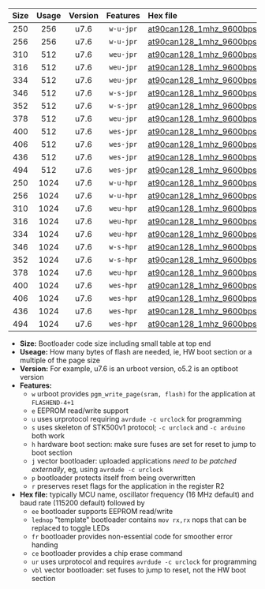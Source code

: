 |Size|Usage|Version|Features|Hex file|
|:-:|:-:|:-:|:-:|:--|
|250|256|u7.6|`w-u-jpr`|[at90can128_1mhz_9600bps_ur_vbl.hex](https://raw.githubusercontent.com/stefanrueger/urboot/main/at90can128_1mhz_9600bps_ur_vbl.hex)|
|256|256|u7.6|`w-u-jpr`|[at90can128_1mhz_9600bps_lednop_ur_vbl.hex](https://raw.githubusercontent.com/stefanrueger/urboot/main/at90can128_1mhz_9600bps_lednop_ur_vbl.hex)|
|310|512|u7.6|`weu-jpr`|[at90can128_1mhz_9600bps_ee_ur_vbl.hex](https://raw.githubusercontent.com/stefanrueger/urboot/main/at90can128_1mhz_9600bps_ee_ur_vbl.hex)|
|316|512|u7.6|`weu-jpr`|[at90can128_1mhz_9600bps_ee_lednop_ur_vbl.hex](https://raw.githubusercontent.com/stefanrueger/urboot/main/at90can128_1mhz_9600bps_ee_lednop_ur_vbl.hex)|
|334|512|u7.6|`weu-jpr`|[at90can128_1mhz_9600bps_ee_lednop_fr_ur_vbl.hex](https://raw.githubusercontent.com/stefanrueger/urboot/main/at90can128_1mhz_9600bps_ee_lednop_fr_ur_vbl.hex)|
|346|512|u7.6|`w-s-jpr`|[at90can128_1mhz_9600bps_vbl.hex](https://raw.githubusercontent.com/stefanrueger/urboot/main/at90can128_1mhz_9600bps_vbl.hex)|
|352|512|u7.6|`w-s-jpr`|[at90can128_1mhz_9600bps_lednop_vbl.hex](https://raw.githubusercontent.com/stefanrueger/urboot/main/at90can128_1mhz_9600bps_lednop_vbl.hex)|
|378|512|u7.6|`weu-jpr`|[at90can128_1mhz_9600bps_ee_lednop_fr_ce_ur_vbl.hex](https://raw.githubusercontent.com/stefanrueger/urboot/main/at90can128_1mhz_9600bps_ee_lednop_fr_ce_ur_vbl.hex)|
|400|512|u7.6|`wes-jpr`|[at90can128_1mhz_9600bps_ee_vbl.hex](https://raw.githubusercontent.com/stefanrueger/urboot/main/at90can128_1mhz_9600bps_ee_vbl.hex)|
|406|512|u7.6|`wes-jpr`|[at90can128_1mhz_9600bps_ee_lednop_vbl.hex](https://raw.githubusercontent.com/stefanrueger/urboot/main/at90can128_1mhz_9600bps_ee_lednop_vbl.hex)|
|436|512|u7.6|`wes-jpr`|[at90can128_1mhz_9600bps_ee_lednop_fr_vbl.hex](https://raw.githubusercontent.com/stefanrueger/urboot/main/at90can128_1mhz_9600bps_ee_lednop_fr_vbl.hex)|
|494|512|u7.6|`wes-jpr`|[at90can128_1mhz_9600bps_ee_lednop_fr_ce_vbl.hex](https://raw.githubusercontent.com/stefanrueger/urboot/main/at90can128_1mhz_9600bps_ee_lednop_fr_ce_vbl.hex)|
|250|1024|u7.6|`w-u-hpr`|[at90can128_1mhz_9600bps_ur.hex](https://raw.githubusercontent.com/stefanrueger/urboot/main/at90can128_1mhz_9600bps_ur.hex)|
|256|1024|u7.6|`w-u-hpr`|[at90can128_1mhz_9600bps_lednop_ur.hex](https://raw.githubusercontent.com/stefanrueger/urboot/main/at90can128_1mhz_9600bps_lednop_ur.hex)|
|310|1024|u7.6|`weu-hpr`|[at90can128_1mhz_9600bps_ee_ur.hex](https://raw.githubusercontent.com/stefanrueger/urboot/main/at90can128_1mhz_9600bps_ee_ur.hex)|
|316|1024|u7.6|`weu-hpr`|[at90can128_1mhz_9600bps_ee_lednop_ur.hex](https://raw.githubusercontent.com/stefanrueger/urboot/main/at90can128_1mhz_9600bps_ee_lednop_ur.hex)|
|334|1024|u7.6|`weu-hpr`|[at90can128_1mhz_9600bps_ee_lednop_fr_ur.hex](https://raw.githubusercontent.com/stefanrueger/urboot/main/at90can128_1mhz_9600bps_ee_lednop_fr_ur.hex)|
|346|1024|u7.6|`w-s-hpr`|[at90can128_1mhz_9600bps.hex](https://raw.githubusercontent.com/stefanrueger/urboot/main/at90can128_1mhz_9600bps.hex)|
|352|1024|u7.6|`w-s-hpr`|[at90can128_1mhz_9600bps_lednop.hex](https://raw.githubusercontent.com/stefanrueger/urboot/main/at90can128_1mhz_9600bps_lednop.hex)|
|378|1024|u7.6|`weu-hpr`|[at90can128_1mhz_9600bps_ee_lednop_fr_ce_ur.hex](https://raw.githubusercontent.com/stefanrueger/urboot/main/at90can128_1mhz_9600bps_ee_lednop_fr_ce_ur.hex)|
|400|1024|u7.6|`wes-hpr`|[at90can128_1mhz_9600bps_ee.hex](https://raw.githubusercontent.com/stefanrueger/urboot/main/at90can128_1mhz_9600bps_ee.hex)|
|406|1024|u7.6|`wes-hpr`|[at90can128_1mhz_9600bps_ee_lednop.hex](https://raw.githubusercontent.com/stefanrueger/urboot/main/at90can128_1mhz_9600bps_ee_lednop.hex)|
|436|1024|u7.6|`wes-hpr`|[at90can128_1mhz_9600bps_ee_lednop_fr.hex](https://raw.githubusercontent.com/stefanrueger/urboot/main/at90can128_1mhz_9600bps_ee_lednop_fr.hex)|
|494|1024|u7.6|`wes-hpr`|[at90can128_1mhz_9600bps_ee_lednop_fr_ce.hex](https://raw.githubusercontent.com/stefanrueger/urboot/main/at90can128_1mhz_9600bps_ee_lednop_fr_ce.hex)|

- **Size:** Bootloader code size including small table at top end
- **Useage:** How many bytes of flash are needed, ie, HW boot section or a multiple of the page size
- **Version:** For example, u7.6 is an urboot version, o5.2 is an optiboot version
- **Features:**
  + `w` urboot provides `pgm_write_page(sram, flash)` for the application at `FLASHEND-4+1`
  + `e` EEPROM read/write support
  + `u` uses urprotocol requiring `avrdude -c urclock` for programming
  + `s` uses skeleton of STK500v1 protocol; `-c urclock` and `-c arduino` both work
  + `h` hardware boot section: make sure fuses are set for reset to jump to boot section
  + `j` vector bootloader: uploaded applications *need to be patched externally*, eg, using `avrdude -c urclock`
  + `p` bootloader protects itself from being overwritten
  + `r` preserves reset flags for the application in the register R2
- **Hex file:** typically MCU name, oscillator frequency (16 MHz default) and baud rate (115200 default) followed by
  + `ee` bootloader supports EEPROM read/write
  + `lednop` "template" bootloader contains `mov rx,rx` nops that can be replaced to toggle LEDs
  + `fr` bootloader provides non-essential code for smoother error handing
  + `ce` bootloader provides a chip erase command
  + `ur` uses urprotocol and requires `avrdude -c urclock` for programming
  + `vbl` vector bootloader: set fuses to jump to reset, not the HW boot section
